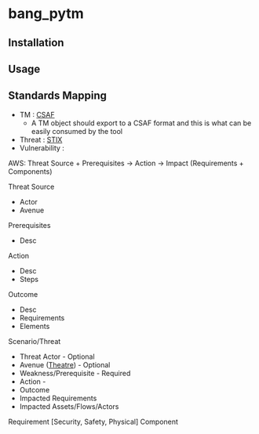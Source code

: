 # bang_pytm

## Installation

## Usage


## Standards Mapping
- TM : [CSAF](https://oasis-open.github.io/csaf-documentation/index.html)
    - A TM object should export to a CSAF format and this is what can be easily 
    consumed by the tool
- Threat : [STIX](https://oasis-open.github.io/cti-documentation/stix/intro)
- Vulnerability : 



AWS:
Threat Source + Prerequisites -> Action -> Impact (Requirements + Components)

Threat Source
- Actor
- Avenue

Prerequisites
- Desc

Action
- Desc
- Steps

Outcome
- Desc
- Requirements
- Elements

Scenario/Threat
- Threat Actor - Optional
- Avenue ([Theatre](https://pages.nist.gov/vulntology/specification/values/theater/)) - Optional 
- Weakness/Prerequisite - Required
- Action - 
- Outcome
- Impacted Requirements
- Impacted Assets/Flows/Actors

Requirement [Security, Safety, Physical]
Component